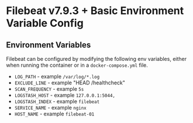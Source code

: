 # Filebeat v7.9.3 + Basic Environment Variable Config

## Environment Variables

Filebeat can be configured by modifying the following env variables,
either when running the container or in a `docker-compose.yml` file.

* `LOG_PATH` - example `/var/log/*.log`
* `EXCLUDE_LINE` - example "HEAD /healthcheck"
* `SCAN_FREQUENCY` - example `5s`
* `LOGSTASH_HOST` - example `127.0.0.1:5044,`
* `LOGSTASH_INDEX` - example `filebeat`
* `SERVICE_NAME` - example `nginx`
* `HOST_NAME` - example `filebeat-01`

